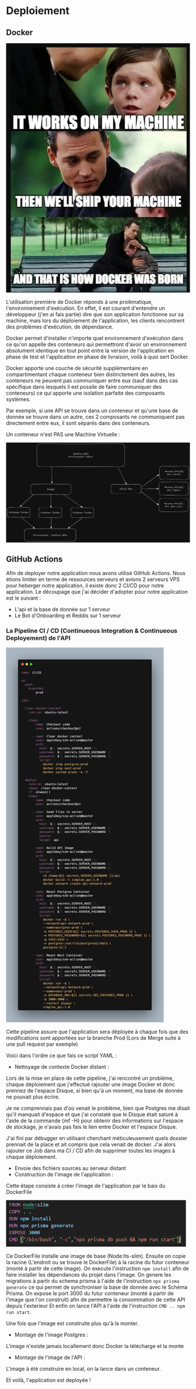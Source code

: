 # Deploiement

## Docker

![](../../imgs/dokcer_for_wat.webp)

L'utilisation première de Docker réponds à une prolèmatique, l'environnement d'exécution.
En effet, il est courant d'entendre un développeur (j'en ai fais partie) dire que son application fonctionne sur sa machine, mais lors du déploiement de l'application, les clients rencontrent des problèmes d'exécution, de dépendance.

Docker permet d'installer n'importe quel environnement d'exécution dans ce qu'on appelle des conteneurs qui permettront d'avoir un environnement absolument identique en tout point entre la version de l'application en phase de test et l'application en phase de livraison, voilà à quoi sert Docker.

Docker apporte une couche de sécurité supplémentaire en compartimentant chaque conteneur bien distinctement des autres, les conteneurs ne peuvent pas communiquer entre eux (sauf dans des cas spécifique dans lesquels il est possile de faire communiquer des conteneurs) ce qui apporte une isolation parfaite des composants systèmes.

Par exemple, si une API se trouve dans un conteneur et qu'une base de donnée se trouve dans un autre, ces 2 composants ne communiquent pas directement entre eux, il sont séparés dans des conteneurs.

Un conteneur n'est PAS une Machine Virtuelle :

![](../../imgs/Docker%20VS%20VM.png)

## GitHub Actions

Afin de deployer notre application nous avons utilisé GitHub Actions.
Nous étions limiter en terme de ressources serveurs et avions 2 serveurs VPS pour heberger notre application, il existe donc 2 CI/CD pour notre application.
Le découpage que j'ai décider d'adopter pour notre application est le suivant : 

- L'api et la base de donnée sur 1 serveur
- Le Bot d'Onboarding et Reddis sur 1 serveur

### La Pipeline CI / CD (Continueous Integration & Continueous Deployement) de l'API

![](../../imgs/CICD.png)

Cette pipeline assure que l'application sera déployée à chaque fois que des modifications sont apportées sur la branche Prod (Lors de Merge suite à une pull request par exemple)

Voici dans l'ordre ce que fais ce script YAML : 

- Nettoyage de contexte Docker distant : 

Lors de la mise en place de cette pipeline, j'ai rencontré un problème, chaque déploiement que j'effectué rajouter une image Docker et donc prennez de l'espace Disque, si bien qu'à un moment, ma base de donnée ne pouvait plus écrire.

Je ne comprennais pas d'où venait le problème, bien que Postgres me disait qu'il manquait d'espace et que j'ai constaté que le Disque était saturé à l'aide de la commande (mf -H) pour obtenir des informations sur l'espace de stockage, je n'avais pas fais le lien entre Docker et l'espace Disque.

J'ai fini par débugger en utilisant cherchant méticuleusement quels dossier prennait de la place et ait compris que cela venait de docker.
J'ai alors rajouter ce Job dans ma CI / CD afin de supprimer toutes les images à chaque déploiement.

- Envoie des fichiers sources au serveur distant
- Construction de l'image de l'application : 

Cette étape consiste à créer l'image de l'application par le bais du DockerFile

![](../../imgs/df.png)

Ce DockerFile installe une image de base (Node:lts-slim).
Ensuite on copie la racine (L'endroit ou se trouve le DockerFile) à la racine du futur conteneur (monté à partir de cette image).
On execute l'instruction ```npm install``` afin de faire installer les dépendances du projet dans l'image.
On genere les migrations à partir du schema prisma à l'aide de l'instruction ```npx prisma generate``` ce qui permet de synchroniser la base de donnée avec le Schéma Prisma.
On expose le port 3000 du futur conteneur (monté à partir de l'image que l'on construit) afin de permettre la consommation de cette API depuis l'exterieur
Et enfin on lance l'API à l'aide de l'instruction ```CMD .. npm run start```.

Une fois que l'image est construite plus qu'à la monter.

- Montage de l'image Postgres : 

L'image n'existe jamais locallement donc Docker la télécharge et la monte

- Montage de l'image de l'API : 

L'image à été construire en local, on la lance dans un conteneur.

Et voilà, l'application est deployée !
